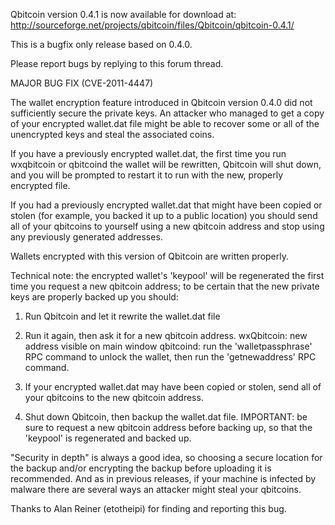Qbitcoin version 0.4.1 is now available for download at:
http://sourceforge.net/projects/qbitcoin/files/Qbitcoin/qbitcoin-0.4.1/

This is a bugfix only release based on 0.4.0.

Please report bugs by replying to this forum thread.

MAJOR BUG FIX  (CVE-2011-4447)

The wallet encryption feature introduced in Qbitcoin version 0.4.0 did not sufficiently secure the private keys. An attacker who
managed to get a copy of your encrypted wallet.dat file might be able to recover some or all of the unencrypted keys and steal the
associated coins.

If you have a previously encrypted wallet.dat, the first time you run wxqbitcoin or qbitcoind the wallet will be rewritten, Qbitcoin will
shut down, and you will be prompted to restart it to run with the new, properly encrypted file.

If you had a previously encrypted wallet.dat that might have been copied or stolen (for example, you backed it up to a public
location) you should send all of your qbitcoins to yourself using a new qbitcoin address and stop using any previously generated addresses.

Wallets encrypted with this version of Qbitcoin are written properly.

Technical note: the encrypted wallet's 'keypool' will be regenerated the first time you request a new qbitcoin address; to be certain that the
new private keys are properly backed up you should:

1. Run Qbitcoin and let it rewrite the wallet.dat file

2. Run it again, then ask it for a new qbitcoin address.
wxQbitcoin: new address visible on main window
qbitcoind: run the 'walletpassphrase' RPC command to unlock the wallet,  then run the 'getnewaddress' RPC command.

3. If your encrypted wallet.dat may have been copied or stolen, send all of your qbitcoins to the new qbitcoin address.

4. Shut down Qbitcoin, then backup the wallet.dat file.
IMPORTANT: be sure to request a new qbitcoin address before backing up, so that the 'keypool' is regenerated and backed up.

"Security in depth" is always a good idea, so choosing a secure location for the backup and/or encrypting the backup before uploading it is recommended. And as in previous releases, if your machine is infected by malware there are several ways an attacker might steal your qbitcoins.

Thanks to Alan Reiner (etotheipi) for finding and reporting this bug.
